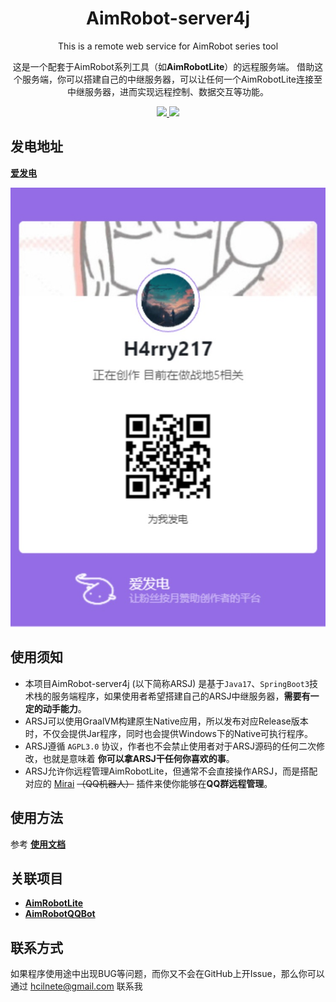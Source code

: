 <div align="center">

# AimRobot-server4j
This is a remote web service for AimRobot series tool

这是一个配套于AimRobot系列工具（如**AimRobotLite**）的远程服务端。
借助这个服务端，你可以搭建自己的中继服务器，可以让任何一个AimRobotLite连接至中继服务器，进而实现远程控制、数据交互等功能。

<p> 
  <a href="mailto:hcilnete@gmail.com"><img src="https://img.shields.io/badge/Email-hcilnete@gmail.com-blue" height="16px" /> </a>
  <a href="https://github.com/H4rry217/AimRobot-server4j/releases"><img src="https://img.shields.io/badge/Release下载-AimRobot_server4j-red" height="16px" /> </a>
</p> 

</div>

## 发电地址
**[爱发电](https://afdian.net/a/h4rry217)**

![AFDIAN](_staticres/afdian-H4rry217.jpg "二维码")

## 使用须知
* 本项目AimRobot-server4j (以下简称ARSJ) 是基于`Java17`、`SpringBoot3`技术栈的服务端程序，如果使用者希望搭建自己的ARSJ中继服务器，**需要有一定的动手能力**。
* ARSJ可以使用GraalVM构建原生Native应用，所以发布对应Release版本时，不仅会提供Jar程序，同时也会提供Windows下的Native可执行程序。
* ARSJ遵循 `AGPL3.0` 协议，作者也不会禁止使用者对于ARSJ源码的任何二次修改，也就是意味着 **你可以拿ARSJ干任何你喜欢的事**。
* ARSJ允许你远程管理AimRobotLite，但通常不会直接操作ARSJ，而是搭配对应的 [Mirai](https://github.com/mamoe/mirai) ~~（QQ机器人）~~ 插件来使你能够在**QQ群远程管理**。

## 使用方法
参考 **[使用文档](ARSJ_HELP.md)**

## 关联项目
- **[AimRobotLite](https://github.com/H4rry217/AimRobotLite)**
- **[AimRobotQQBot](https://github.com/H4rry217/AimRobot-QQBot)**

## 联系方式
如果程序使用途中出现BUG等问题，而你又不会在GitHub上开Issue，那么你可以通过 hcilnete@gmail.com 联系我